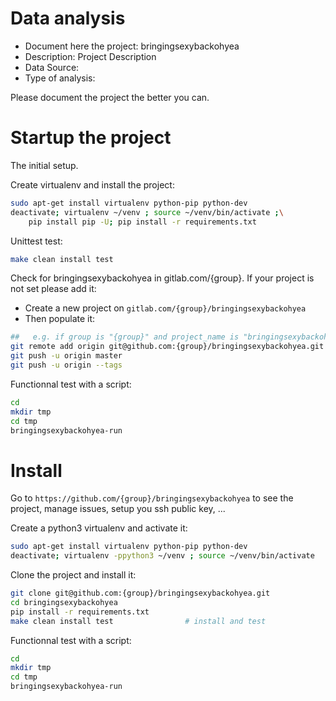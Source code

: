 # Data analysis
- Document here the project: bringingsexybackohyea
- Description: Project Description
- Data Source:
- Type of analysis:

Please document the project the better you can.

# Startup the project

The initial setup.

Create virtualenv and install the project:
```bash
sudo apt-get install virtualenv python-pip python-dev
deactivate; virtualenv ~/venv ; source ~/venv/bin/activate ;\
    pip install pip -U; pip install -r requirements.txt
```

Unittest test:
```bash
make clean install test
```

Check for bringingsexybackohyea in gitlab.com/{group}.
If your project is not set please add it:

- Create a new project on `gitlab.com/{group}/bringingsexybackohyea`
- Then populate it:

```bash
##   e.g. if group is "{group}" and project_name is "bringingsexybackohyea"
git remote add origin git@github.com:{group}/bringingsexybackohyea.git
git push -u origin master
git push -u origin --tags
```

Functionnal test with a script:

```bash
cd
mkdir tmp
cd tmp
bringingsexybackohyea-run
```

# Install

Go to `https://github.com/{group}/bringingsexybackohyea` to see the project, manage issues,
setup you ssh public key, ...

Create a python3 virtualenv and activate it:

```bash
sudo apt-get install virtualenv python-pip python-dev
deactivate; virtualenv -ppython3 ~/venv ; source ~/venv/bin/activate
```

Clone the project and install it:

```bash
git clone git@github.com:{group}/bringingsexybackohyea.git
cd bringingsexybackohyea
pip install -r requirements.txt
make clean install test                # install and test
```
Functionnal test with a script:

```bash
cd
mkdir tmp
cd tmp
bringingsexybackohyea-run
```
